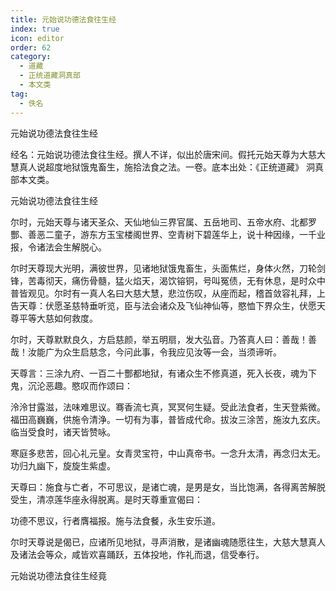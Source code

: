 ```yaml
---
title: 元始说功德法食往生经
index: true
icon: editor
order: 62
category:
  - 道藏
  - 正统道藏洞真部
  - 本文类
tag:
  - 佚名
---
```


元始说功德法食往生经  

经名：元始说功德法食往生经。撰人不详，似出於唐宋间。假托元始天尊为大慈大慧真人说超度地狱饿鬼畜生，施拾法食之法。一卷。底本出处：《正统道藏》 洞真部本文类。  

元始说功德法食往生经  

尔时，元始天尊与诸天圣众、天仙地仙三界官属、五岳地司、五帝水府、北都罗酆、善恶二童子，游东方玉宝楼阁世界、空青树下碧莲华上，说十种因缘，一千业报，令诸法会生解脱心。  

尔时天尊现大光明，满彼世界，见诸地狱饿鬼畜生，头面焦烂，身体火然，刀轮剑锋，苦毒彻天，痛伤骨髓，猛火焰天，渴饮镕铜，号叫冤债，无有休息，是时众中普皆观见。尔时有一真人名曰大慈大慧，悲泣伤叹，从座而起，稽首敛容礼拜，上告天尊：伏愿圣慈特垂听览，臣与法会诸众及飞仙神仙等，愍恤下界众生，伏愿天尊平等大慈如何救度。  

尔时，天尊默默良久，方启慈颜，举五明扇，发大弘音。乃答真人曰：善哉！善哉！汝能广为众生启慈念，今问此事，令我应见汝等一会，当须谛听。  

天尊言：三涂九府、一百二十酆都地狱，有诸众生不修真道，死入长夜，魂为下鬼，沉沦恶趣。愍叹而作颂曰：  

泠泠甘露滋，法味难思议。骞香流七真，冥冥何生疑。受此法食者，生天登紫微。福田高巍巍，供施令清浄。一切有为事，普皆成代命。拔汝三涂苦，施汝九玄庆。临当受食时，诸天皆赞咏。  

寒庭多悲苦，回心礼元皇。女青灵宝符，中山真帝书。一念升太清，再念归太无。功归九幽下，旋旋生紫虚。  

天尊曰：施食与亡者，不可思议，是诸亡魂，是男是女，当比饱满，各得离苦解脱受生，清凉莲华座永得脱离。是时天尊重宣偈曰：  

功德不思议，行者膺福报。施与法食餐，永生安乐道。  

尔时天尊说是偈已，应诸所见地狱，寻声消散，是诸幽魂随愿往生，大慈大慧真人及诸法会等众，咸皆欢喜踊跃，五体投地，作礼而退，信受奉行。  

元始说功德法食往生经竟  
